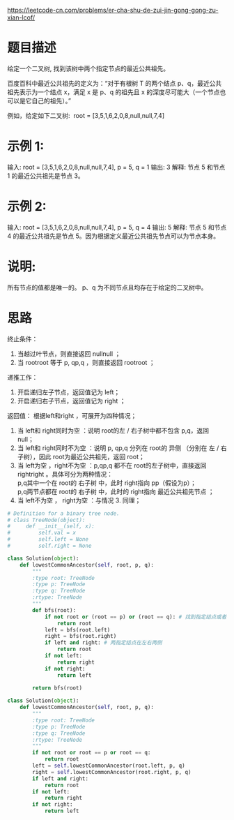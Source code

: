 https://leetcode-cn.com/problems/er-cha-shu-de-zui-jin-gong-gong-zu-xian-lcof/
# 题目描述
给定一个二叉树, 找到该树中两个指定节点的最近公共祖先。

百度百科中最近公共祖先的定义为：“对于有根树 T 的两个结点 p、q，最近公共祖先表示为一个结点 x，满足 x 是 p、q 的祖先且 x 的深度尽可能大（一个节点也可以是它自己的祖先）。”

例如，给定如下二叉树:  root = [3,5,1,6,2,0,8,null,null,7,4]

# 示例 1:
输入: root = [3,5,1,6,2,0,8,null,null,7,4], p = 5, q = 1
输出: 3
解释: 节点 5 和节点 1 的最近公共祖先是节点 3。

# 示例 2:
输入: root = [3,5,1,6,2,0,8,null,null,7,4], p = 5, q = 4
输出: 5
解释: 节点 5 和节点 4 的最近公共祖先是节点 5。因为根据定义最近公共祖先节点可以为节点本身。
 

# 说明:
所有节点的值都是唯一的。
p、q 为不同节点且均存在于给定的二叉树中。

# 思路   
终止条件：
1. 当越过叶节点，则直接返回 nullnull ；
2. 当 rootroot 等于 p, qp,q ，则直接返回 rootroot ；

递推工作：
1. 开启递归左子节点，返回值记为 left；
2. 开启递归右子节点，返回值记为 right ；

返回值： 
根据left和right ，可展开为四种情况；
1. 当 left和 right同时为空 ：说明 root的左 / 右子树中都不包含 p,q，返回 null；
2. 当 left和 right同时不为空 ：说明 p, qp,q 分列在 root的 异侧 （分别在 左 / 右子树），因此 root为最近公共祖先，返回 root；
3. 当 left为空 ，right不为空 ：p,qp,q 都不在 root的左子树中，直接返回 rightright 。具体可分为两种情况：   
p,q其中一个在 root的 右子树 中，此时 right指向 pp（假设为p）；   
p,q两节点都在 root的 右子树 中，此时的 right指向 最近公共祖先节点 ；
4. 当 left不为空 ， right为空 ：与情况 3. 同理；


```python
# Definition for a binary tree node.
# class TreeNode(object):
#     def __init__(self, x):
#         self.val = x
#         self.left = None
#         self.right = None

class Solution(object):
    def lowestCommonAncestor(self, root, p, q):
        """
        :type root: TreeNode
        :type p: TreeNode
        :type q: TreeNode
        :rtype: TreeNode
        """
        def bfs(root):
            if not root or (root == p) or (root == q): # 找到指定结点或者到叶节点，返回结点或空
                return root
            left = bfs(root.left)
            right = bfs(root.right)
            if left and right: # 两指定结点在左右两侧
                return root
            if not left: 
                return right
            if not right:
                return left

        return bfs(root)
        
class Solution(object):
    def lowestCommonAncestor(self, root, p, q):
        """
        :type root: TreeNode
        :type p: TreeNode
        :type q: TreeNode
        :rtype: TreeNode
        """
        if not root or root == p or root == q:
            return root
        left = self.lowestCommonAncestor(root.left, p, q)
        right = self.lowestCommonAncestor(root.right, p, q)
        if left and right:
            return root
        if not left:
            return right
        if not right:
            return left
```